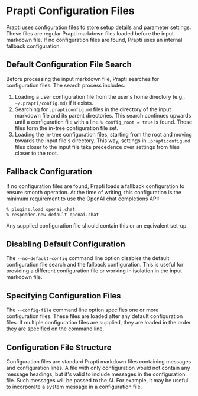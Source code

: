 # Prapti Configuration Files

Prapti uses configuration files to store setup details and parameter settings. These files are regular Prapti markdown files loaded before the input markdown file. If no configuration files are found, Prapti uses an internal fallback configuration.

## Default Configuration File Search

Before processing the input markdown file, Prapti searches for configuration files. The search process includes:

1. Loading a user configuration file from the user's home directory (e.g., `~/.prapti/config.md`) if it exists.
2. Searching for `.prapticonfig.md` files in the directory of the input markdown file and its parent directories. This search continues upwards until a configuration file with a line `% config_root = true` is found. These files form the in-tree configuration file set.
3. Loading the in-tree configuration files, starting from the root and moving towards the input file's directory. This way, settings in `.prapticonfig.md` files closer to the input file take precedence over settings from files closer to the root.

## Fallback Configuration

If no configuration files are found, Prapti loads a fallback configuration to ensure smooth operation. At the time of writing, this configuration is the minimum requirement to use the OpenAI chat completions API:

```
% plugins.load openai.chat
% responder.new default openai.chat
```

Any supplied configuration file should contain this or an equivalent set-up.

## Disabling Default Configuration

The `--no-default-config` command line option disables the default configuration file search and the fallback configuration. This is useful for providing a different configuration file or working in isolation in the input markdown file.

## Specifying Configuration Files

The `--config-file` command line option specifies one or more configuration files. These files are loaded after any default configuration files. If multiple configuration files are supplied, they are loaded in the order they are specified on the command line.

## Configuration File Structure

Configuration files are standard Prapti markdown files containing messages and configuration lines. A file with only configuration would not contain any message headings, but it's valid to include messages in the configuration file. Such messages will be passed to the AI. For example, it may be useful to incorporate a system message in a configuration file.
